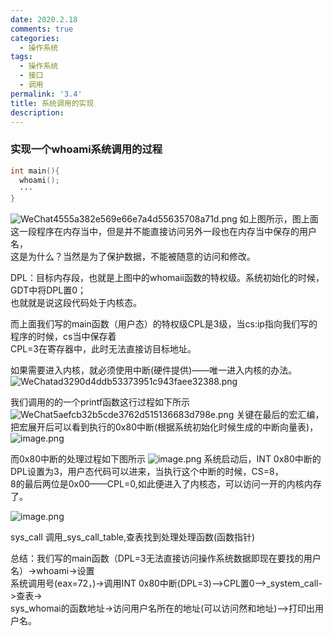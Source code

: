 ```yaml
---
date: 2020.2.18
comments: true
categories:
  - 操作系统
tags:
  - 操作系统
  - 接口
  - 调用
permalink: '3.4'
title: 系统调用的实现
description:
---
```


### 实现一个whoami系统调用的过程

```c
int main(){
  whoami();
  ···
}
```

![WeChat4555a382e569e66e7a4d55635708a71d.png](https://i.loli.net/2020/03/03/rfYmLn2e5d78gGj.png)
如上图所示，图上面这一段程序在内存当中，但是并不能直接访问另外一段也在内存当中保存的用户名，  
这是为什么？当然是为了保护数据，不能被随意的访问和修改。  

DPL：目标内存段，也就是上图中的whomaii函数的特权级。系统初始化的时候，GDT中将DPL置0；  
也就就是说这段代码处于内核态。

而上面我们写的main函数（用户态）的特权级CPL是3级，当cs:ip指向我们写的程序的时候，cs当中保存着  
CPL=3在寄存器中，此时无法直接访目标地址。  

如果需要进入内核，就必须使用中断(硬件提供)——唯一进入内核的办法。  
![WeChatad3290d4ddb53373951c943faee32388.png](https://i.loli.net/2020/03/03/XnIkNczjm3P8pKl.png)

我们调用的的一个printf函数这行过程如下所示  
![WeChat5aefcb32b5cde3762d515136683d798e.png](https://i.loli.net/2020/03/03/ucl7e9GN3fUxrSm.png)
关键在最后的宏汇编，把宏展开后可以看到执行的0x80中断(根据系统初始化时候生成的中断向量表)，  
![image.png](https://i.loli.net/2020/03/03/nlkzcCIjde5s9tr.png)

而0x80中断的处理过程如下图所示
![image.png](https://i.loli.net/2020/03/03/CdaJhm9XfOvRuk5.png)
系统启动后，INT 0x80中断的DPL设置为3，用户态代码可以进来，当执行这个中断的时候，CS=8，  
8的最后两位是0x00——CPL=0,如此便进入了内核态，可以访问一开的内核内存了。

![image.png](https://i.loli.net/2020/03/03/CISDhaPmnjyBxTR.png)

sys_call 调用_sys_call_table,查表找到处理处理函数(函数指针)

总结：我们写的main函数（DPL=3无法直接访问操作系统数据即现在要找的用户名）->whoami->设置  
系统调用号(eax=72，)->调用INT 0x80中断(DPL=3)——>CPL置0——>_system_call->查表->  
sys_whomai的函数地址->访问用户名所在的地址(可以访问然和地址)——>打印出用户名。
